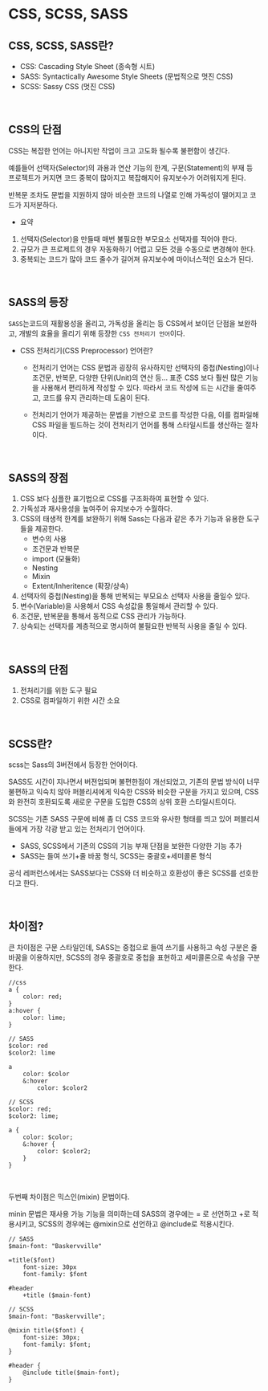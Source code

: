 # CSS, SCSS, SASS

## CSS, SCSS, SASS란?

- CSS: Cascading Style Sheet (종속형 시트)
- SASS: Syntactically Awesome Style Sheets (문법적으로 멋진 CSS)
- SCSS: Sassy CSS (멋진 CSS)

<br>

## CSS의 단점

CSS는 복잡한 언어는 아니지만 작업이 크고 고도화 될수록 불편함이 생긴다.

예를들어 선택자(Selector)의 과용과 연산 기능의 한계, 구문(Statement)의 부재 등 프로젝트가 커지면 코드 중복이 많아지고 복잡해지어 유지보수가 어려워지게 된다.

반복문 조차도 문법을 지원하지 않아 비슷한 코드의 나열로 인해 가독성이 떨어지고 코드가 지저분하다.

- 요약

1. 선택자(Selector)을 만들때 매번 불필요한 부모요소 선택자를 적어야 한다.
2. 규모가 큰 프로제트의 경우 자동화하기 어렵고 모든 것을 수동으로 변경해야 한다.
3. 중복되는 코드가 많아 코드 줄수가 길어져 유지보수에 마이너스적인 요소가 된다.

<br>

## SASS의 등장

`SASS`는코드의 재활용성을 올리고, 가독성을 올리는 등 CSS에서 보이던 단점을 보완하고, 개발의 효율을 올리기 위해 등장한 `CSS 전처리기 언어`이다.

- CSS 전처리기(CSS Preprocessor) 언어란?
    - 전처리기 언어는 CSS 문법과 굉장히 유사하지만 선택자의 중첩(Nesting)이나 조건문, 반복문, 다양한 단위(Unit)의 연산 등… 표준 CSS 보다 훨씬 많은 기능을 사용해서 편리하게 작성할 수 있다.
    따라서 코드 작성에 드는 시간을 줄여주고, 코드를 유지 관리하는데 도움이 된다.

    - 전처리기 언어가 제공하는 문법을 기반으로 코드를 작성한 다음, 이를 컴파일해 CSS 파일을 빌드하는 것이 전처리기 언어를 통해 스타일시트를 생산하는 절차이다.

<br>

## SASS의 장점

1. CSS 보다 심플한 표기법으로 CSS를 구조화하여 표현할 수 있다.
2. 가독성과 재사용성을 높여주어 유지보수가 수월하다.
3. CSS의 태생적 한계를 보완하기 위해 Sass는 다음과 같은 추가 기능과 유용한 도구들을 제공한다.
    - 변수의 사용
    - 조건문과 반복문
    - import (모듈화)
    - Nesting
    - Mixin
    - Extent/Inheritence (확장/상속)
4. 선택자의 중첩(Nesting)을 통해 반복되는 부모요소 선택자 사용을 줄일수 있다.
5. 변수(Variable)을 사용해서 CSS 속성값을 통일해서 관리할 수 있다.
6. 조건문, 반복문을 통해서 동적으로 CSS 관리가 가능하다.
7. 상속되는 선택자를 계층적으로 명시하여 불필요한 반복적 사용을 줄일 수 있다.

<br>

## SASS의 단점

1. 전처리기를 위한 도구 필요
2. CSS로 컴파일하기 위한 시간 소요

<br>

## SCSS란?

scss는 Sass의 3버전에서 등장한 언어이다.

SASS도 시간이 지나면서 버젼업되며 불편한점이 개선되었고, 기존의 문법 방식이 너무 불편하고 익숙치 않아 퍼블리셔에게 익숙한 CSS와 비슷한 구문을 가지고 있으며, CSS와 완전히 호환되도록 새로운 구문을 도입한 CSS의 상위 호환 스타일시트이다.

SCSS는 기존 SASS 구문에 비해 좀 더 CSS 코드와 유사한 형태를 띄고 있어 퍼블리셔들에게 가장 각광 받고 있는 전처리기 언어이다.

- SASS, SCSS에서 기존의 CSS의 기능 부재 단점을 보완한 다양한 기능 추가
- SASS는 들여 쓰기+줄 바꿈 형식, SCSS는 중괄호+세미콜론 형식

공식 레퍼런스에서는 SASS보다는 CSS와 더 비슷하고 호환성이 좋은 SCSS를 선호한다고 한다.

<br>

## 차이점?

큰 차이점은 구문 스타일인데, SASS는 중첩으로 들여 쓰기를 사용하고 속성 구분은 줄 바꿈을 이용하지만, SCSS의 경우 중괄호로 중첩을 표현하고 세미콜론으로 속성을 구분한다.

```
//css
a {
    color: red;
}
a:hover {
    color: lime;
}
```
```
// SASS
$color: red
$color2: lime

a
    color: $color
    &:hover
        color: $color2
```
```
// SCSS
$color: red;
$color2: lime;

a {
    color: $color;
    &:hover {
        color: $color2;
    }
}
```

<br>

두번째 차이점은 믹스인(mixin) 문법이다.

minin 문법은 재사용 가능 기능을 의미하는데 SASS의 경우에는 = 로 선언하고 +로 적용시키고, SCSS의 경우에는 @mixin으로 선언하고 @include로 적용시킨다.

```
// SASS
$main-font: "Baskervville"

=title($font)
    font-size: 30px
    font-family: $font

#header
    +title ($main-font)
```
```
// SCSS
$main-font: "Baskervville";

@mixin title($font) {
    font-size: 30px;
    font-family: $font;
}

#header {
    @include title($main-font);
}
```